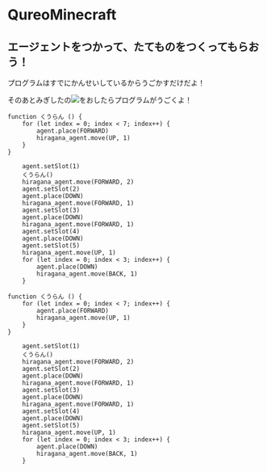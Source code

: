 # QureoMinecraft

## エージェントをつかって、たてものをつくってもらおう！

プログラムはすでにかんせいしているからうごかすだけだよ！

そのあとみぎしたの![](https://raw.githubusercontent.com/camp-minecraft/TechkidsCampTutorial/master/images/playbutton.png)をおしたらプログラムがうごくよ！

```ghost
function くうらん () {
    for (let index = 0; index < 7; index++) {
        agent.place(FORWARD)
        hiragana_agent.move(UP, 1)
    }
}

    agent.setSlot(1)
    くうらん()
    hiragana_agent.move(FORWARD, 2)
    agent.setSlot(2)
    agent.place(DOWN)
    hiragana_agent.move(FORWARD, 1)
    agent.setSlot(3)
    agent.place(DOWN)
    hiragana_agent.move(FORWARD, 1)
    agent.setSlot(4)
    agent.place(DOWN)
    agent.setSlot(5)
    hiragana_agent.move(UP, 1)
    for (let index = 0; index < 3; index++) {
        agent.place(DOWN)
        hiragana_agent.move(BACK, 1)
    }
```

```template
function くうらん () {
    for (let index = 0; index < 7; index++) {
        agent.place(FORWARD)
        hiragana_agent.move(UP, 1)
    }
}

    agent.setSlot(1)
    くうらん()
    hiragana_agent.move(FORWARD, 2)
    agent.setSlot(2)
    agent.place(DOWN)
    hiragana_agent.move(FORWARD, 1)
    agent.setSlot(3)
    agent.place(DOWN)
    hiragana_agent.move(FORWARD, 1)
    agent.setSlot(4)
    agent.place(DOWN)
    agent.setSlot(5)
    hiragana_agent.move(UP, 1)
    for (let index = 0; index < 3; index++) {
        agent.place(DOWN)
        hiragana_agent.move(BACK, 1)
    }

```